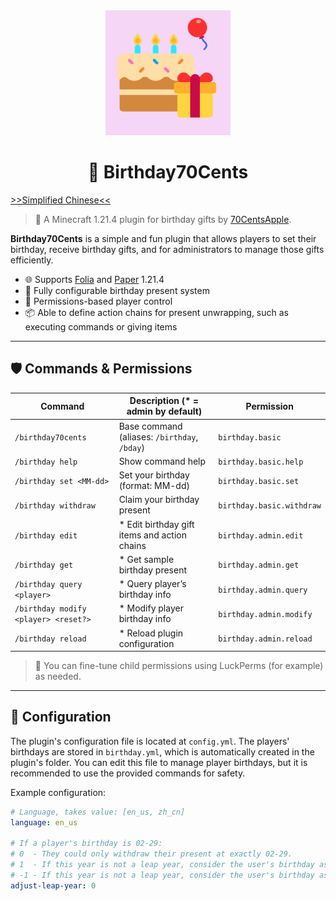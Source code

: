 <div align="center">

<img alt="LOGO" src="./images/icon.png" width="200" height="200" />

# 🎂 Birthday70Cents
</div>

[>>Simplified Chinese<<](README.md)

> 🎁 A Minecraft 1.21.4 plugin for birthday gifts by [70CentsApple](https://github.com/70CentsApple).

**Birthday70Cents** is a simple and fun plugin that allows players to set their birthday, receive birthday gifts, and for administrators to manage those gifts efficiently.

- 🌐 Supports [Folia](https://papermc.io/software/folia) and [Paper](https://papermc.io/) 1.21.4
- 🎁 Fully configurable birthday present system
- 👥 Permissions-based player control
- 📦 Able to define action chains for present unwrapping, such as executing commands or giving items

---

## 🛡️ Commands & Permissions

| Command                              | Description (* = admin by default)           | Permission                |
|--------------------------------------|----------------------------------------------|---------------------------|
| `/birthday70cents`                   | Base command (aliases: `/birthday`, `/bday`) | `birthday.basic`          |
| `/birthday help`                     | Show command help                            | `birthday.basic.help`     |
| `/birthday set <MM-dd>`              | Set your birthday (format: MM-dd)            | `birthday.basic.set`      |
| `/birthday withdraw`                 | Claim your birthday present                  | `birthday.basic.withdraw` |
| `/birthday edit`                     | * Edit birthday gift items and action chains | `birthday.admin.edit`     |
| `/birthday get`                      | * Get sample birthday present                | `birthday.admin.get`      | 
| `/birthday query <player>`           | * Query player’s birthday info               | `birthday.admin.query`    |
| `/birthday modify <player> <reset?>` | * Modify player birthday info                | `birthday.admin.modify`   |
| `/birthday reload`                   | * Reload plugin configuration                | `birthday.admin.reload`   |

> 📌 You can fine-tune child permissions using LuckPerms (for example) as needed.

---

## 🧩 Configuration
The plugin's configuration file is located at `config.yml`.
The players' birthdays are stored in `birthday.yml`, which is automatically created in the plugin's folder.
You can edit this file to manage player birthdays, but it is recommended to use the provided commands for safety.

Example configuration:
```yaml
# Language, takes value: [en_us, zh_cn]
language: en_us

# If a player's birthday is 02-29:
# 0  - They could only withdraw their present at exactly 02-29.
# 1  - If this year is not a leap year, consider the user's birthday as 03-01.
# -1 - If this year is not a leap year, consider the user's birthday as 02-28.
adjust-leap-year: 0
```
